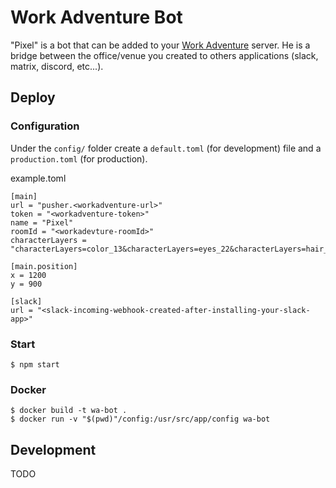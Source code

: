 # Work Adventure Bot

"Pixel" is a bot that can be added to your [Work Adventure](https://workadventu.re/) server. He is a bridge between the office/venue you created to others applications (slack, matrix, discord, etc...).

## Deploy

### Configuration

Under the `config/` folder create a `default.toml` (for development) file and a `production.toml` (for production).

example.toml
```
[main]
url = "pusher.<workadventure-url>"
token = "<workadventure-token>"
name = "Pixel"
roomId = "<workadevture-roomId>"
characterLayers = "characterLayers=color_13&characterLayers=eyes_22&characterLayers=hair_1&characterLayers=clothes_10&characterLayers=hats_1&characterLayers=accessory_1"

[main.position]
x = 1200
y = 900

[slack]
url = "<slack-incoming-webhook-created-after-installing-your-slack-app>"
```

### Start

```
$ npm start
```

### Docker

```
$ docker build -t wa-bot .
$ docker run -v "$(pwd)"/config:/usr/src/app/config wa-bot
```

## Development

TODO